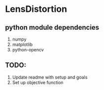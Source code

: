 # LensDistortion

## python module dependencies
1. numpy
2. matplotlib
3. python-opencv

## TODO:
1. Update readme with setup and goals
2. Set up objective function